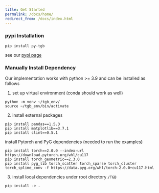 ```yaml
---
title: Get Started
permalink: /docs/home/
redirect_from: /docs/index.html
---
```

### pypi Installation

```
pip install py-tgb
```
see our [pypi page](https://pypi.org/project/py-tgb/)



### Manually Install Dependency
Our implementation works with python >= 3.9 and can be installed as follows

1. set up virtual environment (conda should work as well)
```
python -m venv ~/tgb_env/
source ~/tgb_env/bin/activate
```

2. install external packages
```
pip install pandas==1.5.3
pip install matplotlib==3.7.1
pip install clint==0.5.1
```

install Pytorch and PyG dependencies (needed to run the examples)
```
pip install torch==2.0.0 --index-url https://download.pytorch.org/whl/cu117
pip install torch_geometric==2.3.0
pip install pyg_lib torch_scatter torch_sparse torch_cluster torch_spline_conv -f https://data.pyg.org/whl/torch-2.0.0+cu117.html
```

3. install local dependencies under root directory `/TGB`
```
pip install -e .
```




<!-- 
## Getting started

[GitHub Pages](https://pages.github.com) can automatically generate and serve the website for you.
Let's say you have a username/organisation `my-org` and project `my-proj`; if you locate Jekyll source under `docs` folder of master branch in your repo `github.com/my-org/my-proj`, the website will be served on `my-org.github.io/my-proj`.
The good thing about coupling your documentation with the source repo is, whenever you merge features with regarding content to master branch, it will also be published on the webpage instantly.

1. Just [download the source](https://github.com/aksakalli/jekyll-doc-theme/archive/gh-pages.zip) into your repo under `docs` folder.
2. Edit site settings in  `_config.yml` file according to your project. !!! `baseurl` should be your website's relative URI like `/my-proj` !!!
3. Replace `favicon.ico` and `assets/img/TGB_nav.png` with your own logo.

## Writing content

### Docs

Docs are [collections](https://jekyllrb.com/docs/collections/) of pages stored under `_docs` folder. To create a new page:

**1.** Create a new Markdown as `_docs/my-page.md` and write [front matter](https://jekyllrb.com/docs/frontmatter/) & content such as:

```
---
title: My Page
permalink: /docs/my-page/
---

Hello World!
```

**2.** Add the pagename to `_data/docs.yml` file in order to list in docs navigation panel:

```
- title: My Group Title
  docs:
  - my-page
```

### Blog posts

Add a new Markdown file such as `2017-05-09-my-post.md` and write the content similar to other post examples.

### Pages

The homepage is located under `index.html` file. You can change the content or design completely different welcome page for your taste. (You can use [bootstrap components](http://getbootstrap.com/components/))

In order to add a new page, create a new `.html` or `.md` (markdown) file under root directory and link it in `_includes/topnav.html`. -->
